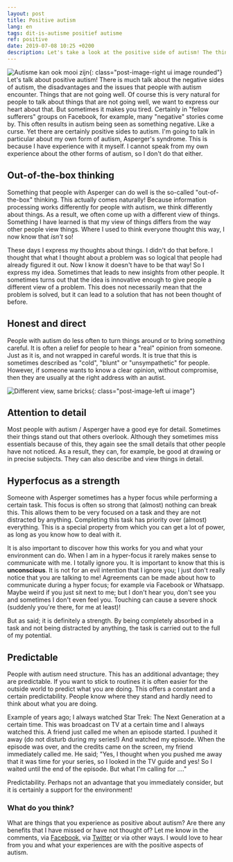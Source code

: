 ```yaml
---
layout: post
title: Positive autism
lang: en
tags: dit-is-autisme positief autisme
ref: positive
date: 2019-07-08 10:25 +0200
description: Let's take a look at the positive side of autism! The thing that are a blessing and don't make life difficult. Or how you can look at difficulties and make them your strengths
---
```

![Autisme kan ook mooi zijn]({{site.baseurl}}/assets/img/autisme2_opti.jpg){: class="post-image-right ui image rounded"}
Let's talk about positive autism! There is much talk about the negative sides of autism, the disadvantages and the issues that people with autism encounter. Things that are not going well. Of course this is very natural for people to talk about things that are not going well, we want to express our heart about that. But sometimes it makes you tired. Certainly in "fellow sufferers" groups on Facebook, for example, many "negative" stories come by. This often results in autism being seen as something negative. Like a curse. Yet there are certainly positive sides to autism.
I'm going to talk in particular about my own form of autism, Asperger's syndrome. This is because I have experience with it myself. I cannot speak from my own experience about the other forms of autism, so I don't do that either.

## Out-of-the-box thinking
Something that people with Asperger can do well is the so-called "out-of-the-box" thinking. This actually comes naturally! Because information processing works differently for people with autism, we think differently about things. As a result, we often come up with a different view of things. Something I have learned is that my view of things differs from the way other people view things. Where I used to think everyone thought this way, I now know that *isn't* so!

These days I express my thoughts about things. I didn't do that before. I thought that what I thought about a problem was so logical that people had already figured it out. Now I know it doesn't have to be that way! So I express my idea. Sometimes that leads to new insights from other people. It sometimes turns out that the idea is innovative enough to give people a different view of a problem. This does not necessarily mean that the problem is solved, but it can lead to a solution that has not been thought of before.

## Honest and direct
People with autism do less often to turn things around or to bring something careful. It is often a relief for people to hear a "real" opinion from someone. Just as it is, and not wrapped in careful words. It is true that this is sometimes described as "cold", "blunt" or "unsympathetic" for people. However, if someone wants to know a clear opinion, without compromise, then they are usually at the right address with an autist.

![Different view, same bricks]({{site.baseurl}}/assets/img/difbutsame.jpg){: class="post-image-left ui image"} 
## Attention to detail
Most people with autism / Asperger have a good eye for detail. Sometimes their things stand out that others overlook. Although they sometimes miss essentials because of this, they again see the small details that other people have not noticed. As a result, they can, for example, be good at drawing or in precise subjects. They can also describe and view things in detail.

## Hyperfocus as a strength
Someone with Asperger sometimes has a hyper focus while performing a certain task. This focus is often so strong that (almost) nothing can break this. This allows them to be very focused on a task and they are not distracted by anything. Completing this task has priority over (almost) everything. This is a special property from which you can get a lot of power, as long as you know how to deal with it.

It is also important to discover how this works for you and what your environment can do. When I am in a hyper-focus it rarely makes sense to communicate with me. I totally ignore you. It is important to know that this is **unconscious**. It is not for an evil intention that I ignore you; I just don't really notice that you are talking to me! Agreements can be made about how to communicate during a hyper focus; for example via Facebook or Whatsapp. Maybe weird if you just sit next to me; but I don't hear you, don't see you and sometimes I don't even feel you. Touching can cause a severe shock (suddenly you're there, for me at least)!

But as said; it is definitely a strength. By being completely absorbed in a task and not being distracted by anything, the task is carried out to the full of my potential.

## Predictable
People with autism need structure. This has an additional advantage; they are predictable. If you want to stick to routines it is often easier for the outside world to predict what you are doing. This offers a constant and a certain predictability. People know where they stand and hardly need to think about what you are doing.

Example of years ago; I always watched Star Trek: The Next Generation at a certain time. This was broadcast on TV at a certain time and I always watched this. A friend just called me when an episode started. I pushed it away (do not disturb during my series!) And watched my episode. When the episode was over, and the credits came on the screen, my friend immediately called me. He said; "Yes, I thought when you pushed me away that it was time for your series, so I looked in the TV guide and yes! So I waited until the end of the episode. But what I'm calling for ...."

Predictability. Perhaps not an advantage that you immediately consider, but it is certainly a support for the environment!

### What do you think?

What are things that you experience as positive about autism? Are there any benefits that I have missed or have not thought of? Let me know in the comments, via [Facebook](https://www.facebook.com/myautisticself/), via [Twitter](https://twitter.com/WesterinkDavid) or via other ways. I would love to hear from you and what your experiences are with the positive aspects of autism.